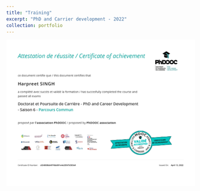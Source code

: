 ```yaml
---
title: "Training"
excerpt: "PhD and Carrier development - 2022"
collection: portfolio
---
```


<img src='/certificates/c1.jpg'>
